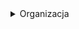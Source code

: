 <details>

#POLISH
<summary>Organizacja</summary>

Polska Grupa Badawcza PERI-CRIT (Polish Perioperative Medicine and Critical Care Research Group) to konsorcjum zrzeszające wiodące jednostki naukowe i podmioty lecznicze prowadzące badania naukowe w zakresie medycyny okołozabiegowej oraz intensywnej terapii.

<summary>Cel</summary>

Połączenie potencjału badawczego Partnerów oraz wspólna realizacja projektów służących rozwojowi nauki i poprawie jakości opieki nad pacjentami poddawanymi zabiegom operacyjnym i/lub leczonymi na oddziałach intensywnej terapii.

<summary>Działalność</summary>

- koordynacja wspólnych projektów badawczych z wykorzystaniem doświadczenia oraz infrastruktury Partnerów
- wzajemna wymiana wyników badań oraz doświadczeń dydaktycznych w zakresie działania Konsorcjum
- wykorzystanie infrastruktury naukowo-badawczej Partnerów w celach dydaktycznych
- upowszechnianie oraz wykorzystanie rezultatów projektów prowadzonych w ramach konsorcjum
- pozyskiwanie finansowania badań klinicznych, badań obserwacyjnych oraz rejestrów

<summary>Idea</summary>

Działania Konsorcjum obejmują szerokie grono osób związanych z opieką okołozabiegową oraz intensywną terapią. Wysoko wykwalifikowana kadra badawcza i dydaktyczna tworząca PERI-CRIT kieruje się zasadami profesjonalizmu oraz wzajemnego szacunku. Rezultaty innowacyjnych projektów prowadzonych w ramach Konsorcjum mają szansę zmienić oblicze medycyny okołozabiegowej oraz intensywnej terapii w Polsce w nadchodzących latach.

<summary>Nasza historia</summary>

Piszemy ją wspólnie: PERI-CRIT oficjalnie rozpoczyna działalność w 2021. roku!

____

# ENGLISH

<summary>Organisation</summary>

The PERI-CRIT Polish Research Group (Polish Perioperative Medicine and Critical Care Research Group) is a consortium associating leading scientific units and medical entities conducting research in the field of perioperative medicine and intensive care.

<summary>Goal</summary>

Combining the research potential of the Partners and joint implementation of projects aimed at the development of science and improving the quality of care for patients undergoing surgery and/or treated in intensive care units.

<summary>Activities</summary>

- coordination of joint research projects using the experience and infrastructure of the Partners
- mutual exchange of research results and didactic experiences in the scope of the Consortium's operation
- use of the partners' scientific and research infrastructure for teaching purposes
- dissemination and implementation of the results of projects carried out within the Consortium
- obtaining funds for financing clinical trials, observational studies and registries

<summary>Values</summary>

Activities of the Consortium commit a broad spectrum of people involved in perioperative and intensive care. Highly qualified research and teaching PERI-CRIT associates follow the principles of professionalism and mutual respect. Results of innovative projects carried out within the Consortium have a chance to change perioperative medicine and intensive care in Poland for the better.

<summary>Our history</summary>

We are writing it together: PERI-CRIT officially launches in 2021!

<p align="center">
  <img width="300" src="https://github.com/jakfro/intensywna.pl/blob/c686de5fb9ea29702f1b7c2721df1e4a5382f3dc/image.png">
</p>
  
</details>
